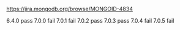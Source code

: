 https://jira.mongodb.org/browse/MONGOID-4834

6.4.0 pass
7.0.0 fail
7.0.1 fail
7.0.2 pass
7.0.3 pass
7.0.4 fail
7.0.5 fail
